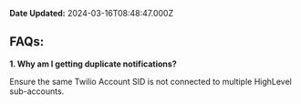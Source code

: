 **Date Updated:** 2024-03-16T08:48:47.000Z
  
  
## FAQs:

**1\. Why am I getting duplicate notifications?**

Ensure the same Twilio Account SID is not connected to multiple HighLevel sub-accounts.